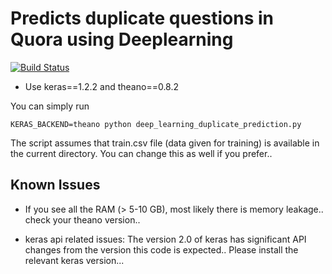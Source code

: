 # Predicts duplicate questions in Quora using Deeplearning

[![Build Status](https://travis-ci.org/jagadeeshraja/quora_duplicate_detection.svg?branch=master)](https://travis-ci.org/jagadeeshraja/quora_duplicate_detection)

* Use keras==1.2.2 and theano==0.8.2

You can simply run

```
KERAS_BACKEND=theano python deep_learning_duplicate_prediction.py
```

The script assumes that train.csv file (data given for training) is available in
the current directory. You can change this as well if you prefer..

## Known Issues

* If you see all the RAM (> 5-10 GB), most likely there is memory leakage..
  check your theano version..

* keras api related issues: The version 2.0 of keras has significant API changes
  from the version this code is expected.. Please install the relevant keras
  version...

